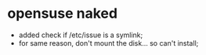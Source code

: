 # opensuse naked

* added check if /etc/issue is a symlink;
* for same reason, don't mount the disk... so can't install;



